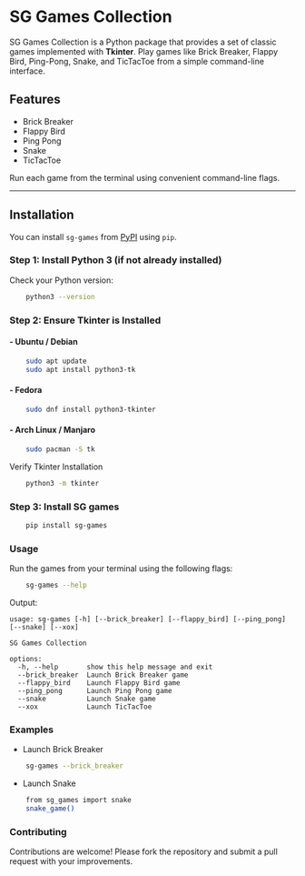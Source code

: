 # SG Games Collection

SG Games Collection is a Python package that provides a set of classic games implemented with **Tkinter**. Play games like Brick Breaker, Flappy Bird, Ping-Pong, Snake, and TicTacToe from a simple command-line interface.

## Features

- Brick Breaker
- Flappy Bird
- Ping Pong
- Snake
- TicTacToe

Run each game from the terminal using convenient command-line flags.

---

## Installation

You can install `sg-games` from [PyPI](https://pypi.org) using `pip`.  

### Step 1: Install Python 3 (if not already installed)

Check your Python version:

```bash
    python3 --version
```
### Step 2: Ensure Tkinter is Installed

#### - Ubuntu / Debian
```bash
    sudo apt update
    sudo apt install python3-tk
```

#### - Fedora
```bash
    sudo dnf install python3-tkinter
```

#### - Arch Linux / Manjaro
```bash
    sudo pacman -S tk
```

Verify Tkinter Installation
```bash
    python3 -m tkinter
```

### Step 3: Install SG games
```bash
    pip install sg-games
```

### Usage
Run the games from your terminal using the following flags:
```bash
    sg-games --help
```

Output:

```less
usage: sg-games [-h] [--brick_breaker] [--flappy_bird] [--ping_pong] [--snake] [--xox]

SG Games Collection

options:
  -h, --help       show this help message and exit
  --brick_breaker  Launch Brick Breaker game
  --flappy_bird    Launch Flappy Bird game
  --ping_pong      Launch Ping Pong game
  --snake          Launch Snake game
  --xox            Launch TicTacToe
```

### Examples

- Launch Brick Breaker
```bash
    sg-games --brick_breaker
```

- Launch Snake
```bash
    from sg_games import snake
    snake_game()
```

### Contributing

Contributions are welcome! Please fork the repository and submit a pull request with your improvements.
